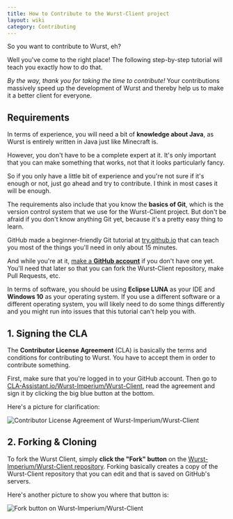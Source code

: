 ```yaml
---
title: How to Contribute to the Wurst-Client project
layout: wiki
category: Contributing
---
```

So you want to contribute to Wurst, eh?

Well you've come to the right place! The following step-by-step tutorial will teach you exactly how to do that.

*By the way, thank you for taking the time to contribute!* Your contributions massively speed up the development of Wurst and thereby help us to make it a better client for everyone.

## Requirements
In terms of experience, you will need a bit of **knowledge about Java**, as Wurst is entirely written in Java just like Minecraft is.

However, you don't have to be a complete expert at it. It's only important that you can make something that works, not that it looks particularly fancy.

So if you only have a little bit of experience and you're not sure if it's enough or not, just go ahead and try to contribute. I think in most cases it will be enough.

The requirements also include that you know the **basics of Git**, which is the version control system that we use for the Wurst-Client project. But don't be afraid if you don't know anything Git yet, because it's a pretty easy thing to learn.

GitHub made a beginner-friendly Git tutorial at [try.github.io](http://try.github.io/) that can teach you most of the things you'll need in only about 15 minutes.

And while you're at it, [make a **GitHub account**](https://github.com/) if you don't have one yet. You'll need that later so that you can fork the Wurst-Client repository, make Pull Requests, etc.

In terms of software, you should be using **Eclipse LUNA** as your IDE and **Windows 10** as your operating system. If you use a different software or a different operating system, you will likely need to do some things differently and you might run into issues that this tutorial can't help you with.

## 1. Signing the CLA
The **Contributor License Agreement** (CLA) is basically the terms and conditions for contributing to Wurst. You have to accept them in order to contribute something.

First, make sure that you're logged in to your GitHub account. Then go to [CLA-Assistant.io/Wurst-Imperium/Wurst-Client](https://cla-assistant.io/Wurst-Imperium/Wurst-Client), read the agreement and sign it by clicking the big blue button at the bottom.

Here's a picture for clarification:

![Contributor License Agreement of Wurst-Imperium/Wurst-Client](https://cloud.githubusercontent.com/assets/10100202/12874699/f719f444-cdd8-11e5-8307-ec1cb781769d.jpg)


## 2. Forking & Cloning
To fork the Wurst Client, simply **click the "Fork" button** on the [Wurst-Imperium/Wurst-Client repository](https://github.com/Wurst-Imperium/Wurst-Client). Forking basically creates a copy of the Wurst-Client repository that you can edit and that is saved on GitHub's servers.

Here's another picture to show you where that button is:

![Fork button on Wurst-Imperium/Wurst-Client](https://cloud.githubusercontent.com/assets/10100202/12882763/156949ec-ce54-11e5-9a21-5d3a777b9329.jpg)
